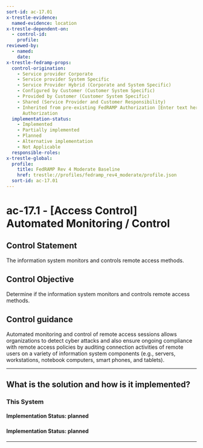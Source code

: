 ```yaml
---
sort-id: ac-17.01
x-trestle-evidence:
  named-evidence: location
x-trestle-dependent-on:
  - control-id:
    profile:
reviewed-by:
  - named:
    date:
x-trestle-fedramp-props:
  control-origination:
    - Service provider Corporate
    - Service provider System Specific
    - Service Provider Hybrid (Corporate and System Specific)
    - Configured by Customer (Customer System Specific)
    - Provided by Customer (Customer System Specific)
    - Shared (Service Provider and Customer Responsibility)
    - Inherited from pre-existing FedRAMP Authorization [Enter text here], Date of
      Authorization
  implementation-status:
    - Implemented
    - Partially implemented
    - Planned
    - Alternative implementation
    - Not Applicable
  responsible-roles:
x-trestle-global:
  profile:
    title: FedRAMP Rev 4 Moderate Baseline
    href: trestle://profiles/fedramp_rev4_moderate/profile.json
  sort-id: ac-17.01
---
```


# ac-17.1 - \[Access Control\] Automated Monitoring / Control

## Control Statement

The information system monitors and controls remote access methods.

## Control Objective

Determine if the information system monitors and controls remote access methods.

## Control guidance

Automated monitoring and control of remote access sessions allows organizations to detect cyber attacks and also ensure ongoing compliance with remote access policies by auditing connection activities of remote users on a variety of information system components (e.g., servers, workstations, notebook computers, smart phones, and tablets).

______________________________________________________________________

## What is the solution and how is it implemented?

<!-- For implementation status enter one of: implemented, partial, planned, alternative, not-applicable -->

<!-- Note that the list of rules under ### Rules: is read-only and changes will not be captured after assembly to JSON -->

### This System

<!-- Add implementation prose for the main This System component for control: ac-17.1 -->

#### Implementation Status: planned

### 

<!-- Add control implementation description here for control: ac-17.1 -->

#### Implementation Status: planned

______________________________________________________________________
